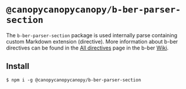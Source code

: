 # `@canopycanopycanopy/b-ber-parser-section`

The `b-ber-parser-section` package is used internally parse containing custom Markdown extension (directive). More information about b-ber directives can be found in the [All directives](https://github.com/triplecanopy/b-ber/wiki/all-directives) page in the b-ber [Wiki](https://github.com/triplecanopy/b-ber/wiki).

## Install

```
$ npm i -g @canopycanopycanopy/b-ber-parser-section
```
